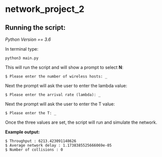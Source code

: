 # network_project_2

## **Running the script**:
*Python Version == 3.6*

In terminal type:

    python3 main.py

This will run the script and will show a prompt to select **N**:

    $ Please enter the number of wireless hosts: _

Next the prompt will ask the user to enter the lambda value:

    $ Please enter the arrival rate (lambda): _

Next the prompt will ask the user to enter the T value:

    $ Please enter the T: _

Once the three values are set, the script will run and simulate the network. 

**Example output:**

    $ Throughput : 6213.423091148626
    $ Average network delay : 1.1738385525666069e-05
    $ Number of collisions : 0
